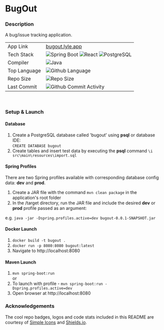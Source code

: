 # BugOut

### Description
A bug/issue tracking application.

|              |                                                                                                                                                                                                                                                                                                                                                            |
|--------------|------------------------------------------------------------------------------------------------------------------------------------------------------------------------------------------------------------------------------------------------------------------------------------------------------------------------------------------------------------|
| App Link     | [bugout.lyle.app](https://bugout.lyle.app)                                                                                                                                                                                                                                                                                                                 |                                                                                                                                                                                                                                                                                               |
| Tech Stack   | ![Spring Boot](https://img.shields.io/badge/spring%20boot-white.svg?style=for-the-badge&logo=springboot&logoColor=6DB33F) ![React](https://img.shields.io/badge/angular-E23237.svg?style=for-the-badge&logo=angular&logoColor=white) ![PostgreSQL](https://img.shields.io/badge/POSTGRESQL-4169E1.svg?style=for-the-badge&logo=PostgreSQL&logoColor=white) |
| Compiler     | ![Java](https://img.shields.io/badge/JAVA%20-JDK%208-green?style=for-the-badge)                                                                                                                                                                                                                                                                            |                                                                                                                                                                                                                                                                                               |
| Top Language | ![Github Language](https://img.shields.io/github/languages/top/lylio/bugout?style=for-the-badge)                                                                                                                                                                                                                                                           |
| Repo Size    | ![Repo Size](https://img.shields.io/github/repo-size/lylio/bugout?style=for-the-badge)                                                                                                                                                                                                                                                                     |
| Last Commit  | ![Github Commit Activity](https://img.shields.io/github/last-commit/lylio/bugout/main?style=for-the-badge)                                                                                                                                                                                                                                                 |


<br />

### Setup & Launch

#### Database
1. Create a PostgreSQL database called 'bugout' using **psql** or database IDE:  
   `CREATE DATABASE bugout`
2. Create tables and insert test data by executing the **psql** command
   `\i src\main\resources\import.sql`

#### Spring Profiles

There are two Spring profiles available with corresponding database config data: **dev** and **prod**.

1. Create a JAR file with the command `mvn clean package` in the application's root folder
2. In the /target directory, run the JAR file and include the desired **dev** or **prod** profile passed as an
argument:

e.g. `java -jar -Dspring.profiles.active=dev bugout-0.0.1-SNAPSHOT.jar`

#### Docker Launch
1. `docker build -t bugout .`
2. `docker run -p 8080:8080 bugout:latest`
3. Navigate to http://localhost:8080

#### Maven Launch
1. `mvn spring-boot:run`  
or
2. To launch with profile - `mvn spring-boot:run -Dspring.profiles.active=dev`
3. Open browser at http://localhost:8080

### Acknowledgements
The cool repo badges, logos and code stats included in this README are courtesy of [Simple Icons](https://simpleicons.org/) and [Shields.io](https://shields.io/).


